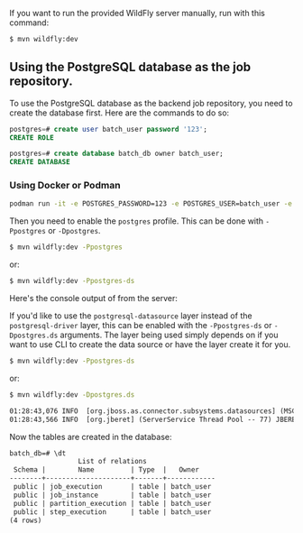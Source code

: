 If you want to run the provided WildFly server manually, run with this command:

```bash
$ mvn wildfly:dev
```

## Using the PostgreSQL database as the job repository.

To use the PostgreSQL database as the backend job repository, you need to create the database first. Here are the commands to do so:

```sql
postgres=# create user batch_user password '123';
CREATE ROLE
```

```sql
postgres=# create database batch_db owner batch_user;
CREATE DATABASE
```

### Using Docker or Podman
```bash
podman run -it -e POSTGRES_PASSWORD=123 -e POSTGRES_USER=batch_user -e POSTGRES_DB=batch_db -p 5432:5432 postgres
```

Then you need to enable the `postgres` profile. This can be done with `-Ppostgres` or `-Dpostgres`.

```bash
$ mvn wildfly:dev -Ppostgres
```

or:

```bash
$ mvn wildfly:dev -Ppostgres-ds
```

Here's the console output of from the server:

If you'd like to use the `postgresql-datasource` layer instead of the `postgresql-driver` layer, this can be enabled with
the `-Ppostgres-ds` or `-Dpostgres.ds` arguments. The layer being used simply depends on if you want to use CLI to
create the data source or have the layer create it for you.

```bash
$ mvn wildfly:dev -Ppostgres-ds
```

or:

```bash
$ mvn wildfly:dev -Dpostgres.ds
```

```txt
01:28:43,076 INFO  [org.jboss.as.connector.subsystems.datasources] (MSC service thread 1-8) WFLYJCA0001: Bound data source [java:jboss/jsr352/batch_db]
01:28:43,566 INFO  [org.jberet] (ServerService Thread Pool -- 77) JBERET000021: About to initialize batch job repository with ddl-file: sql/jberet-postgresql.ddl for database PostgreSQL
```

Now the tables are created in the database:

```txt
batch_db=# \dt
                 List of relations
 Schema |        Name         | Type  |   Owner
--------+---------------------+-------+------------
 public | job_execution       | table | batch_user
 public | job_instance        | table | batch_user
 public | partition_execution | table | batch_user
 public | step_execution      | table | batch_user
(4 rows)
```